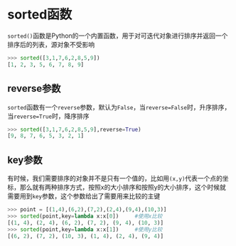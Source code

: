 # sorted函数

`sorted()`函数是Python的一个内置函数，用于对可迭代对象进行排序并返回一个排序后的列表，源对象不受影响

```py
>>> sorted([3,1,7,6,2,8,5,9])
[1, 2, 3, 5, 6, 7, 8, 9]
```

## reverse参数

`sorted`函数有一个`reverse`参数，默认为`False`，当`reverse=False`时，升序排序，当`reverse=True`时，降序排序

```py
>>> sorted([3,1,7,6,2,8,5,9],reverse=True)
[9, 8, 7, 6, 5, 3, 2, 1]
```

## key参数

有时候，我们需要排序的对象并不是只有一个值的，比如用`(x,y)`代表一个点的坐标，那么就有两种排序方式，按照x的大小排序和按照y的大小排序，这个时候就需要用到`key`参数，这个参数给出了需要用来比较的主键

```py
>>> point = [(1,4),(6,2),(7,2),(2,4),(9,4),(10,3)]
>>> sorted(point,key=lambda x:x[0])     #使用x比较
[(1, 4), (2, 4), (6, 2), (7, 2), (9, 4), (10, 3)]
>>> sorted(point,key=lambda x:x[1])     #使用y比较
[(6, 2), (7, 2), (10, 3), (1, 4), (2, 4), (9, 4)]
```